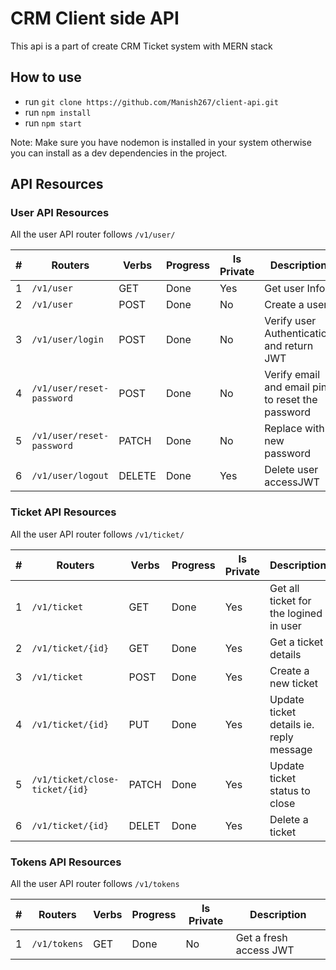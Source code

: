 # CRM Client side API

This api is a part of create CRM Ticket system with MERN stack 

## How to use

- run `git clone https://github.com/Manish267/client-api.git`
- run `npm install`
- run `npm start`

Note: Make sure you have nodemon is installed in your system otherwise you can install as a dev dependencies in the project.

## API Resources

### User API Resources

All the user API router follows `/v1/user/`

| #   | Routers                   | Verbs  | Progress | Is Private | Description                                      |
| --- | ------------------------- | ------ | -------- | ---------- | ------------------------------------------------ |
| 1   | `/v1/user`                | GET    | Done     | Yes        | Get user Info                                    |
| 2   | `/v1/user`                | POST   | Done     | No         | Create a user                                    |
| 3   | `/v1/user/login`          | POST   | Done     | No         | Verify user Authentication and return JWT        |
| 4   | `/v1/user/reset-password` | POST   | Done     | No         | Verify email and email pin to reset the password |
| 5   | `/v1/user/reset-password` | PATCH  | Done     | No         | Replace with new password                        |
| 6   | `/v1/user/logout`         | DELETE | Done     | Yes        | Delete user accessJWT                            |

### Ticket API Resources

All the user API router follows `/v1/ticket/`

| #   | Routers                        | Verbs | Progress | Is Private | Description                             |
| --- | ------------------------------ | ----- | -------- | ---------- | --------------------------------------- |
| 1   | `/v1/ticket`                   | GET   | Done     | Yes        | Get all ticket for the logined in user  |
| 2   | `/v1/ticket/{id}`              | GET   | Done     | Yes        | Get a ticket details                    |
| 3   | `/v1/ticket`                   | POST  | Done     | Yes        | Create a new ticket                     |
| 4   | `/v1/ticket/{id}`              | PUT   | Done     | Yes        | Update ticket details ie. reply message |
| 5   | `/v1/ticket/close-ticket/{id}` | PATCH | Done     | Yes        | Update ticket status to close           |
| 6   | `/v1/ticket/{id}`              | DELET | Done     | Yes        | Delete a ticket                         |

### Tokens API Resources

All the user API router follows `/v1/tokens`

| #   | Routers      | Verbs | Progress | Is Private | Description            |
| --- | ------------ | ----- | -------- | ---------- | ---------------------- |
| 1   | `/v1/tokens` | GET   | Done     | No         | Get a fresh access JWT |
